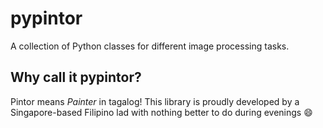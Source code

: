 # pypintor

A collection of Python classes for different image processing tasks.

## Why call it pypintor?

Pintor means *Painter* in tagalog! This library is proudly developed by a Singapore-based Filipino lad with nothing better to do during evenings :smile:

